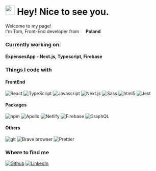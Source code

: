 <h1><img src="https://emojis.slackmojis.com/emojis/images/1643514514/5029/hello_there.gif?1643514514" width="30" />
    Hey! Nice to see you.</h1>


<p>Welcome to my page! </br> I'm Tom, Front-End developer from <img
        src="https://cdn-icons-png.flaticon.com/512/197/197529.png" width="13" /> <b>Poland</b></p>
<h3>Currently working on:</h3>
<h4>ExpensesApp - Next.js, Typescript, Firebase</h4>
<h3>Things I code with</h3>
<h4>FrontEnd</h4>
<p>
    <img alt="React" src="https://img.shields.io/badge/-React-0865A3?style=flat-square&logo=react&logoColor=white" />
    <img alt="TypeScript"
        src="https://img.shields.io/badge/-TypeScript-008BBC?style=flat-square&logo=typescript&logoColor=white" />
    <img alt="Javascript"
        src="https://img.shields.io/badge/-ES2022-00AEBB?style=flat-square&logo=javascript&logoColor=white" />
    <img alt="Next.js" src="https://img.shields.io/badge/-Next.js-00bba2?style=flat-square&logo=Next.js&logoColor=white" />
    <img alt="Sass" src="https://img.shields.io/badge/-Sass-00CEA3?style=flat-square&logo=sass&logoColor=white" />
    <img alt="html5" src="https://img.shields.io/badge/-HTML5-92E783?style=flat-square&logo=html5&logoColor=white" />
    <img alt="Jest" src="https://img.shields.io/badge/-Jest-944058?style=flat-square&logo=Jest&logoColor=white" />
</p>
<h4>Packages</h4>
<p>
    <img alt="npm" src="https://img.shields.io/badge/-NPM-CB3837?style=flat-square&logo=npm&logoColor=white" />
    <img alt="Apollo" src="https://img.shields.io/badge/-Apollo%20GraphQL-B73263?style=flat-square&logo=apollo-graphql&logoColor=white" />
    <img alt="Netlify" src="https://img.shields.io/badge/-Netlify-8F417E?style=flat-square&logo=netlify&logoColor=white" />
    <img alt="Firebase" src="https://img.shields.io/badge/-Firebase-5F4B83?style=flat-square&logo=firebase&logoColor=white" />
    <img alt="GraphQL"
        src="https://img.shields.io/badge/-GraphQL-384D73?style=flat-square&logo=graphql&logoColor=white" />
</p>
<h4>Others</h4>
<p>
    <img alt="git" src="https://img.shields.io/badge/-Git-F05032?style=flat-square&logo=git&logoColor=white" />
    <img alt="Brave browser"
        src="https://img.shields.io/badge/-Brave_Browser-DC3B6A?style=flat-square&logo=brave&logoColor=white" />
    <img alt="Prettier"
        src="https://img.shields.io/badge/-Prettier-AB478B?style=flat-square&logo=prettier&logoColor=white" />
</p>


<h3>Where to find me</h3>
<p>
<a href="https://github.com/Danilus120" target="_blank"><img alt="Github"
            src="https://img.shields.io/badge/GitHub-%2312100E.svg?&style=for-the-badge&logo=Github&logoColor=white" /></a>
    <a href="https://www.linkedin.com/in/tomaszdanilczuk/" target="_blank"><img alt="LinkedIn"
            src="https://img.shields.io/badge/linkedin-%230077B5.svg?&style=for-the-badge&logo=linkedin&logoColor=white" /></a>
</p>
